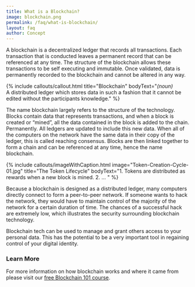 ```yaml
---
title: What is a Blockchain?
image: blockchain.png
permalink: /faq/what-is-blockchain/
layout: faq
author: Concept 
---
```


<span>A blockchain is a decentralized ledger that records all transactions. Each transaction that is conducted leaves a permanent record that can be referenced at any time. The structure of the blockchain allows these transactions to be self executing and immutable. Once validated, data is permanently recorded to the blockchain and cannot be altered in any way. </span>

{% include callouts/callout.html 
    title="Blockchain"
    bodyText="<i>(noun)</i><br><span>A distributed ledger which stores data in such a fashion that it cannot be edited without the participants knowledge.</span>"
%}

<span>The name blockchain largely refers to the structure of the technology. Blocks contain data that represents transactions, and when a block is created or “mined”, all the data contained in the block is added to the chain. Permanently. All ledgers are updated to include this new data. When all of the computers on the network have the same data in their copy of the ledger, this is called reaching consensus. Blocks are then linked together to form a chain and can be referenced at any time, hence the name blockchain.</span>

{% include callouts/imageWithCaption.html
	image="Token-Creation-Cycle-01.jpg"
	title="The Token Lifecycle"
	bodyText="1. Tokens are distributed as rewards when a new block is mined. 2. ... "
%}

<span>Because a blockchain is designed as a distributed ledger, many computers directly connect to form a peer-to-peer network. If someone wants to hack the network, they would have to maintain control of the majority of the network for a certain duration of time. The chances of a successful hack are extremely low, which illustrates the security surrounding blockchain technology.</span>

<span>Blockchain tech can be used to manage and grant others access to your personal data. This has the potential to be a very important tool in regaining control of your digital identity.</span>

<h3>Learn More</h3>
<p>For more information on how blockchain works and where it came from please visit our <a href="/courses/blockchain-101/"> free Blockchain 101 course</a>.</p>
